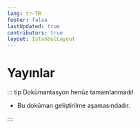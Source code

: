 ```yaml
---
lang: tr-TR
footer: false
lastUpdated: true
contributors: true
layout: IstanbulLayout
---
```


# Yayınlar

::: tip Dokümantasyon henüz tamamlanmadı!

- Bu doküman geliştirilme aşamasındadır.

:::